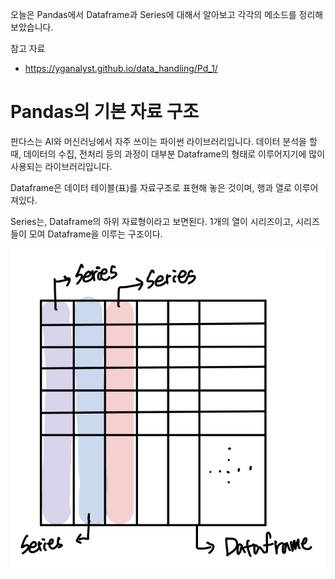 오늘은 Pandas에서 Dataframe과 Series에 대해서 알아보고 각각의 메소드를 정리해 보았습니다.



참고 자료

- https://yganalyst.github.io/data_handling/Pd_1/



# Pandas의 기본 자료 구조



판다스는 AI와 머신러닝에서 자주 쓰이는 파이썬 라이브러리입니다. 데이터 분석을 할 때, 데이터의 수집, 전처리 등의 과정이 대부분 Dataframe의 형태로 이루어지기에 많이 사용되는 라이브러리입니다.



Dataframe은 데이터 테이블(표)를 자료구조로 표현해 놓은 것이며, 행과 열로 이루어져있다.

Series는, Dataframe의 하위 자료형이라고 보면된다. 1개의 열이 시리즈이고, 시리즈들이 모여 Dataframe을 이루는 구조이다.

![image-20220216141234606](../assets/img/posts/image-20220216141234606.png)